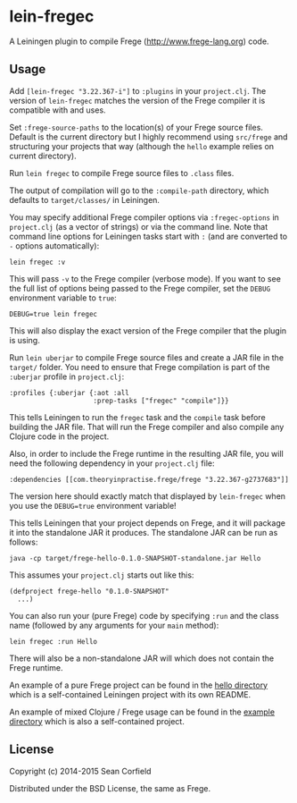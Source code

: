 lein-fregec
===========

A Leiningen plugin to compile Frege (http://www.frege-lang.org) code.

Usage
-----

Add `[lein-fregec "3.22.367-i"]` to `:plugins` in your `project.clj`. The version of `lein-fregec` matches the version of the Frege compiler it is compatible with and uses.

Set `:frege-source-paths` to the location(s) of your Frege source files. Default is the current directory but I highly recommend using `src/frege` and structuring your projects that way (although the `hello` example relies on current directory).

Run `lein fregec` to compile Frege source files to `.class` files.

The output of compilation will go to the `:compile-path` directory, which defaults to `target/classes/` in Leiningen.

You may specify additional Frege compiler options via `:fregec-options` in `project.clj` (as a vector of strings) or via the command line. Note that command line options for Leiningen tasks start with `:` (and are converted to `-` options automatically):

    lein fregec :v

This will pass `-v` to the Frege compiler (verbose mode). If you want to see the full list of options being passed to the Frege compiler, set the `DEBUG` environment variable to `true`:

    DEBUG=true lein fregec

This will also display the exact version of the Frege compiler that the plugin is using.

Run `lein uberjar` to compile Frege source files and create a JAR file in the `target/` folder. You need to ensure that Frege compilation is part of the `:uberjar` profile in `project.clj`:

    :profiles {:uberjar {:aot :all
                         :prep-tasks ["fregec" "compile"]}}

This tells Leiningen to run the `fregec` task and the `compile` task before building the JAR file. That will run the Frege compiler and also compile any Clojure code in the project.

Also, in order to include the Frege runtime in the resulting JAR file, you will need the following dependency in your `project.clj` file:

    :dependencies [[com.theoryinpractise.frege/frege "3.22.367-g2737683"]]

The version here should exactly match that displayed by `lein-fregec` when you use the `DEBUG=true` environment variable!

This tells Leiningen that your project depends on Frege, and it will package it into the standalone JAR it produces. The standalone JAR can be run as follows:

    java -cp target/frege-hello-0.1.0-SNAPSHOT-standalone.jar Hello

This assumes your `project.clj` starts out like this:

    (defproject frege-hello "0.1.0-SNAPSHOT"
      ...)

You can also run your (pure Frege) code by specifying `:run` and the class name (followed by any arguments for your `main` method):

    lein fregec :run Hello

There will also be a non-standalone JAR will which does not contain the Frege runtime.

An example of a pure Frege project can be found in the [hello directory](https://github.com/seancorfield/lein-fregec/tree/master/hello) which is a self-contained Leiningen project with its own README.

An example of mixed Clojure / Frege usage can be found in the [example directory](https://github.com/seancorfield/lein-fregec/tree/master/example) which is also a self-contained project.

License
-------

Copyright (c) 2014-2015 Sean Corfield

Distributed under the BSD License, the same as Frege.
